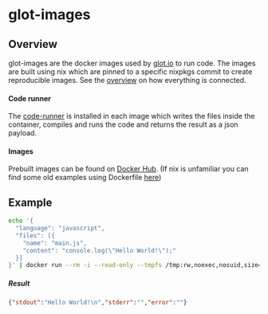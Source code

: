 # glot-images


## Overview
glot-images are the docker images used by [glot.io](https://glot.io) to run code.
The images are built using nix which are pinned to a specific nixpkgs commit to create reproducible images.
See the [overview](https://github.com/glotcode/glot) on how everything is connected.

#### Code runner
The [code-runner](https://github.com/glotcode/code-runner) is installed in each image which writes the files inside the container, compiles and runs the code and returns the result as a json payload.

#### Images
Prebuilt images can be found on [Docker Hub](https://hub.docker.com/u/glot).
(If nix is unfamiliar you can find some old examples using Dockerfile [here](https://github.com/prasmussen/glot-containers))


## Example

```bash
echo '{
  "language": "javascript",
  "files": [{
    "name": "main.js",
    "content": "console.log(\"Hello World!\");"
  }]
}' | docker run --rm -i --read-only --tmpfs /tmp:rw,noexec,nosuid,size=65536k --tmpfs /home/glot:rw,exec,nosuid,uid=1000,gid=1000,size=131072k -u glot -w /home/glot glot/javascript:latest
```

##### Result
```json
{"stdout":"Hello World!\n","stderr":"","error":""}
```
